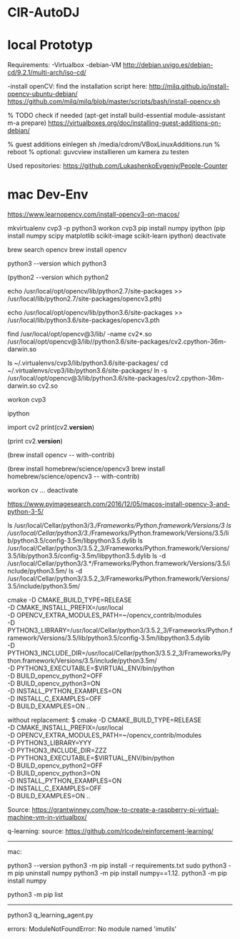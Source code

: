 # CIR-AutoDJ

# local Prototyp
Requirements:
-Virtualbox
-debian-VM
http://debian.uvigo.es/debian-cd/9.2.1/multi-arch/iso-cd/

-install openCV: find the installation script here:
http://milq.github.io/install-opencv-ubuntu-debian/
https://github.com/milq/milq/blob/master/scripts/bash/install-opencv.sh

% TODO check if needed
(apt-get install build-essential module-assistant
m-a prepare)
https://virtualboxes.org/doc/installing-guest-additions-on-debian/

% guest additions einlegen
sh /media/cdrom/VBoxLinuxAdditions.run
% reboot
% optional: guvcview installieren um kamera zu testen

Used repositories:
https://github.com/LukashenkoEvgeniy/People-Counter


# mac Dev-Env

https://www.learnopencv.com/install-opencv3-on-macos/


mkvirtualenv cvp3 -p python3
workon cvp3
pip install numpy ipython
(pip install numpy scipy matplotlib scikit-image scikit-learn ipython)
deactivate


brew search opencv
brew install opencv



python3 --version
which python3

(python2 --version
which python2

echo /usr/local/opt/opencv/lib/python2.7/site-packages >> /usr/local/lib/python2.7/site-packages/opencv3.pth)

echo /usr/local/opt/opencv/lib/python3.6/site-packages >> /usr/local/lib/python3.6/site-packages/opencv3.pth

find /usr/local/opt/opencv@3/lib/ -name cv2*.so
/usr/local/opt/opencv@3/lib//python3.6/site-packages/cv2.cpython-36m-darwin.so

ls ~/.virtualenvs/cvp3/lib/python3.6/site-packages/
cd ~/.virtualenvs/cvp3/lib/python3.6/site-packages/
ln -s /usr/local/opt/opencv@3/lib/python3.6/site-packages/cv2.cpython-36m-darwin.so cv2.so

workon cvp3

ipython

import cv2
print(cv2.__version__)

(print cv2.__version__)

(brew install opencv -- with-contrib)

(brew install homebrew/science/opencv3
brew install homebrew/science/opencv3 -- with-contrib)



workon cv
...
deactivate

https://www.pyimagesearch.com/2016/12/05/macos-install-opencv-3-and-python-3-5/

ls /usr/local/Cellar/python3/3.*/Frameworks/Python.framework/Versions/3
ls /usr/local/Cellar/python3/3.*/Frameworks/Python.framework/Versions/3.5/lib/python3.5/config-3.5m/libpython3.5.dylib
ls /usr/local/Cellar/python3/3.5.2_3/Frameworks/Python.framework/Versions/3.5/lib/python3.5/config-3.5m/libpython3.5.dylib
ls -d /usr/local/Cellar/python3/3.*/Frameworks/Python.framework/Versions/3.5/include/python3.5m/
ls -d /usr/local/Cellar/python3/3.5.2_3/Frameworks/Python.framework/Versions/3.5/include/python3.5m/

cmake -D CMAKE_BUILD_TYPE=RELEASE \
    -D CMAKE_INSTALL_PREFIX=/usr/local \
    -D OPENCV_EXTRA_MODULES_PATH=~/opencv_contrib/modules \
    -D PYTHON3_LIBRARY=/usr/local/Cellar/python3/3.5.2_3/Frameworks/Python.framework/Versions/3.5/lib/python3.5/config-3.5m/libpython3.5.dylib \
    -D PYTHON3_INCLUDE_DIR=/usr/local/Cellar/python3/3.5.2_3/Frameworks/Python.framework/Versions/3.5/include/python3.5m/ \
    -D PYTHON3_EXECUTABLE=$VIRTUAL_ENV/bin/python \
    -D BUILD_opencv_python2=OFF \
    -D BUILD_opencv_python3=ON \
    -D INSTALL_PYTHON_EXAMPLES=ON \
    -D INSTALL_C_EXAMPLES=OFF \
    -D BUILD_EXAMPLES=ON ..

without replacement:
$ cmake -D CMAKE_BUILD_TYPE=RELEASE \
    -D CMAKE_INSTALL_PREFIX=/usr/local \
    -D OPENCV_EXTRA_MODULES_PATH=~/opencv_contrib/modules \
    -D PYTHON3_LIBRARY=YYY \
    -D PYTHON3_INCLUDE_DIR=ZZZ \
    -D PYTHON3_EXECUTABLE=$VIRTUAL_ENV/bin/python \
    -D BUILD_opencv_python2=OFF \
    -D BUILD_opencv_python3=ON \
    -D INSTALL_PYTHON_EXAMPLES=ON \
    -D INSTALL_C_EXAMPLES=OFF \
    -D BUILD_EXAMPLES=ON ..

Source:
https://grantwinney.com/how-to-create-a-raspberry-pi-virtual-machine-vm-in-virtualbox/

q-learning:
source: https://github.com/rlcode/reinforcement-learning/

---
mac:

python3 --version
python3 -m pip install -r requirements.txt
sudo python3 -m pip uninstall numpy
python3 -m pip install numpy==1.12.
python3 -m pip install numpy

python3 -m pip list

---

python3 q_learning_agent.py

errors:
ModuleNotFoundError: No module named 'imutils'
